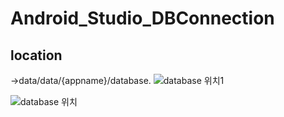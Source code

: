 # Android_Studio_DBConnection


## location

->data/data/{appname}/database.
![database 위치1](https://user-images.githubusercontent.com/59651691/138505780-512e2978-be70-4a35-ab73-302bca11304f.JPG)


![database 위치](https://user-images.githubusercontent.com/59651691/138505619-47110825-3bde-4d43-956d-dc60bc891398.JPG)


